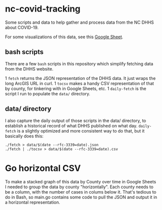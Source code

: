 # nc-covid-tracking
Some scripts and data to help gather and process data from the NC DHHS about COVID-19.

For some visualizations of this data, see this [Google Sheet](https://docs.google.com/spreadsheets/d/1vICoIsna_KlC_vonRJoc5UoN85pkQcslAU_E0bj54iY/preview).

## bash scripts

There are a few `bash` scripts in this repository which simplify fetching data from the DHHS website.

1 `fetch` returns the JSON representation of the DHHS data.  It just wraps the long ArcGIS URL in curl.
1 `tocsv` makes a handy CSV representation of that by county, for tinkering with in Google Sheets, etc.
1 `daily-fetch` is the script I run to populate the `data/` directory.

## data/ directory

I also capture the daily output of those scripts in the data/ directory, to establish a historical record of what DHHS published on what day.  `daily-fetch` is a slightly optimized and more consistent way to do that, but it basically does this:

```
./fetch > data/$(date --rfc-3339=date).json
./fetch | ./tocsv > data/$(date --rfc-3339=date).csv
```

# Go horizontal CSV

To make a stacked graph of this data by County over time in Google Sheets I needed to group the data by county "horizontally".  Each county needs to be a column, with the number of cases in colums below it.  That's tedious to do in Bash, so main.go contains some code to pull the JSON and output it in a horizontal representation.
